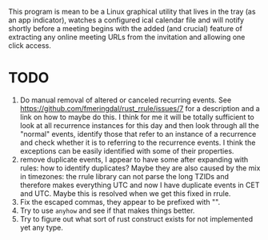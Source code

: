 This program is mean to be a Linux graphical utility that lives in the tray (as an app indicator), watches a configured ical calendar file and will notify shortly before a meeting begins with the added (and crucial) feature of extracting any online meeting URLs from the invitation and allowing one click access.

# TODO

1. Do manual removal of altered or canceled recurring events.  See https://github.com/fmeringdal/rust_rrule/issues/7 for a description and a link on how to maybe do this. I think for me it will be totally sufficient to look at all recurrence instances for this day and then look through all the "normal" events, identify those that refer to an instance of a recurrence and check whether it is to referring to the recurrence events. I think the exceptions can be easily identified with some of their properties.
1. remove duplicate events, I appear to have some after expanding with rules: how to identify duplicates? Maybe they are also caused by the mix in timezones: the rrule library can not parse the long TZIDs and therefore makes everything UTC and now I have duplicate events in CET and UTC. Maybe this is resolved when we get this fixed in rrule.
1. Fix the escaped commas, they appear to be prefixed with "\".
1. Try to use `anyhow` and see if that makes things better.
1. Try to figure out what sort of rust construct exists for not implemented yet any type.
